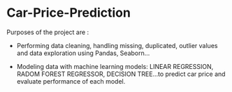 # Car-Price-Prediction
Purposes of the project are :

* Performing data cleaning, handling missing, duplicated, outlier values and data exploration using Pandas, Seaborn...

* Modeling data with machine learning models: LINEAR REGRESSION, RADOM FOREST REGRESSOR, DECISION TREE...to predict car price and evaluate performance of each model.
